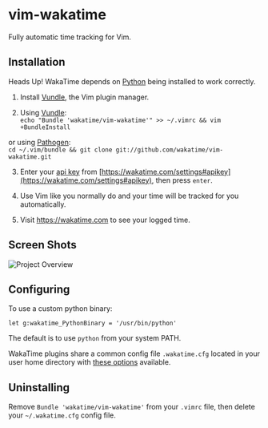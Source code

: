 vim-wakatime
============

Fully automatic time tracking for Vim.


Installation
------------

Heads Up! WakaTime depends on [Python](http://www.python.org/getit/) being installed to work correctly.

1. Install [Vundle](https://github.com/gmarik/vundle), the Vim plugin manager.

2. Using [Vundle](https://github.com/gmarik/vundle):<br />
  `echo "Bundle 'wakatime/vim-wakatime'" >> ~/.vimrc && vim +BundleInstall`

  or using [Pathogen](https://github.com/tpope/vim-pathogen):<br />
  `cd ~/.vim/bundle && git clone git://github.com/wakatime/vim-wakatime.git`

3. Enter your [api key](https://wakatime.com/settings#apikey) from [https://wakatime.com/settings#apikey](https://wakatime.com/settings#apikey), then press `enter`.

4. Use Vim like you normally do and your time will be tracked for you automatically.

5. Visit https://wakatime.com to see your logged time.


Screen Shots
------------

![Project Overview](https://wakatime.com/static/img/ScreenShots/ScreenShot-2014-10-29.png)


Configuring
-----------

To use a custom python binary:

    let g:wakatime_PythonBinary = '/usr/bin/python'

The default is to use `python` from your system PATH.

WakaTime plugins share a common config file `.wakatime.cfg` located in your user home directory with [these options](https://github.com/wakatime/wakatime#configuring) available.

Uninstalling
------------

Remove `Bundle 'wakatime/vim-wakatime'` from your `.vimrc` file, then delete your `~/.wakatime.cfg` config file.

